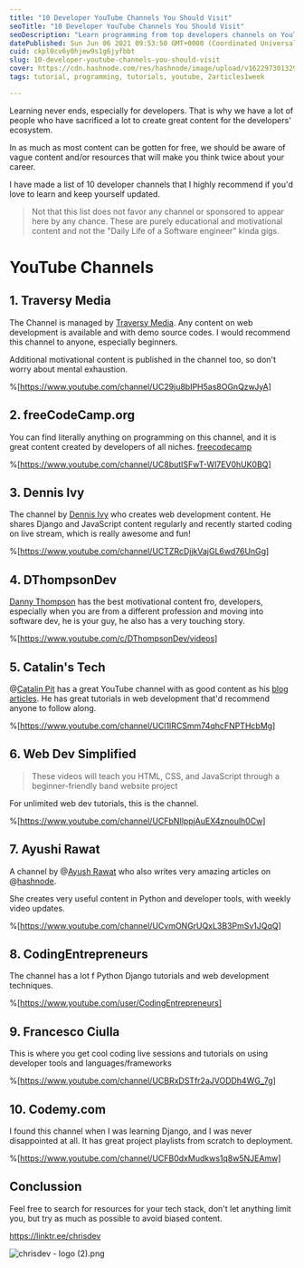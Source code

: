 ```yaml
---
title: "10 Developer YouTube Channels You Should Visit"
seoTitle: "10 Developer YouTube Channels You Should Visit"
seoDescription: "Learn programming from top developers channels on YouTube"
datePublished: Sun Jun 06 2021 09:53:50 GMT+0000 (Coordinated Universal Time)
cuid: ckpl0cv6y0hjew9s1g6jyfbbt
slug: 10-developer-youtube-channels-you-should-visit
cover: https://cdn.hashnode.com/res/hashnode/image/upload/v1622973013297/1Tp2yQtTp.png
tags: tutorial, programming, tutorials, youtube, 2articles1week

---
```


Learning never ends, especially for developers. That is why we have a lot of people who have sacrificed a lot to create great content for the developers' ecosystem.

In as much as most content can be gotten for free, we should be aware of vague content and/or resources that will make you think twice about your career.

I have made a list of 10 developer channels that I highly recommend if you'd love to learn and keep yourself updated. 

>Not that this list does not favor any channel or sponsored to appear here by any chance. These are purely educational and motivational content and not the "Daily Life of a Software engineer" kinda gigs.

# YouTube Channels

## 1. Traversy Media

The Channel is managed by [Traversy Media](https://twitter.com/traversymedia). Any content on web development is available and with demo source codes. I would recommend this channel to anyone, especially beginners.

Additional motivational content is published in the channel too, so don't worry about mental exhaustion.

%[https://www.youtube.com/channel/UC29ju8bIPH5as8OGnQzwJyA]


## 2. freeCodeCamp.org

You can find literally anything on programming on this channel, and it is great content created by developers of all niches.  [freecodecamp](https://www.freecodecamp.org/)

%[https://www.youtube.com/channel/UC8butISFwT-Wl7EV0hUK0BQ]

## 3. Dennis Ivy

The channel by [Dennis Ivy](https://twitter.com/dennisivy11) who creates web development content. He shares Django and JavaScript content regularly and recently started coding on live stream, which is really awesome and fun!

%[https://www.youtube.com/channel/UCTZRcDjjkVajGL6wd76UnGg]

## 4. DThompsonDev

[Danny Thompson](https://twitter.com/DThompsonDev) has the best motivational content fro, developers, especially when you are from a different profession and moving into software dev, he is your guy, he also has a very touching story.

%[https://www.youtube.com/c/DThompsonDev/videos]

## 5. Catalin's Tech

@[Catalin Pit](@Catalinpit) has a great YouTube channel with as good content as his  [blog articles](https://catalins.tech/). He has great tutorials in web development that'd recommend anyone to follow along.

%[https://www.youtube.com/channel/UCl1IRCSmm74qhcFNPTHcbMg]

##  6. Web Dev Simplified

>These videos will teach you HTML, CSS, and JavaScript through a beginner-friendly band website project

For unlimited web dev tutorials, this is the channel.

%[https://www.youtube.com/channel/UCFbNIlppjAuEX4znoulh0Cw]

## 7. Ayushi Rawat

A channel by @[Ayush Rawat](@AyushRawat) who also writes very amazing articles on @[hashnode](@hasdnode).

She creates very useful content in Python and developer tools, with weekly video updates.

%[https://www.youtube.com/channel/UCvmONGrUQxL3B3PmSv1JQqQ]

## 8. CodingEntrepreneurs

The channel has a lot f Python Django tutorials and web development techniques.

%[https://www.youtube.com/user/CodingEntrepreneurs]

## 9. Francesco Ciulla

This is where you get cool coding live sessions and tutorials on using developer tools and languages/frameworks

%[https://www.youtube.com/channel/UCBRxDSTfr2aJVODDh4WG_7g]

## 10. Codemy.com

I found this channel when I was learning Django, and I was never disappointed at all. It has great project playlists from scratch to deployment.

%[https://www.youtube.com/channel/UCFB0dxMudkws1q8w5NJEAmw]

## Conclussion

Feel free to search for resources for your tech stack, don't let anything limit you, but try as much as possible to avoid biased content.

https://linktr.ee/chrisdev

![chrisdev - logo (2).png](https://cdn.hashnode.com/res/hashnode/image/upload/v1622973039228/NJ71e4A1S.png)












